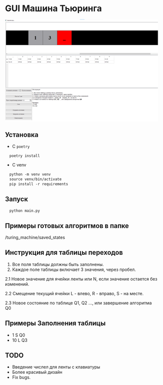 # GUI Машина Тьюринга

![пример](image.png "Изображение")

## Установка

- С `poetry`

```shell
  poetry install
```

- С venv

```shell
  python -m venv venv
  source venv/bin/activate
  pip install -r requirements
```

## Запуск

```shell
  python main.py
```

## Примеры готовых алгоритмов в папке

/turing_machine/saved_states

## Инструкция для таблицы переходов

1. Все поля таблицы должны быть заполнены.
2. Каждое поле таблицы включает 3 значения, через пробел.

2.1 Новое значение для ячейки ленты или N, если значение остается без изменений.

2.2 Смещение текущий ячейки L - влево, R  - вправо, S - на месте.

2.3 Новое состояние по таблице Q1, Q2 ..., или завершение алгоритма Q0

## Примеры Заполнения таблицы

- 1 S Q0
- 10 L Q3

## TODO

- Введение числел для ленты с клавиатуры
- Более красивый дизайн
- Fix bugs.
